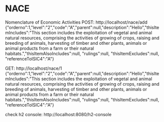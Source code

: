 # NACE
Nomenclature of Economic Activities
POST: http://localhost/nace/add
{"orderno":1,"level":"2","code":"A","parent":null,"description":"Hello","thisItemIncludes":"This section includes the exploitation of vegetal and animal natural resources, comprising the activities of growing of crops, raising and breeding of animals, harvesting of timber and other plants, animals or animal products from a farm or their natural habitats.","thisItemAlsoIncludes":null,
"rulings":null,
"thisItemExcludes":null,
"referenceToISIC4":"A"}

GET: http://localhost/nace/1
{"orderno":1,"level":"2","code":"A","parent":null,"description":"Hello","thisItemIncludes":"This section includes the exploitation of vegetal and animal natural resources, comprising the activities of growing of crops, raising and breeding of animals, harvesting of timber and other plants, animals or animal products from a farm or their natural habitats.","thisItemAlsoIncludes":null,
"rulings":null,
"thisItemExcludes":null,
"referenceToISIC4":"A"}

check h2 console: http://localhost:8080/h2-console




